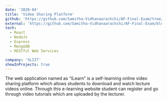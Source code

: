 ```yaml
---
date: '2020-04'
title: 'Video Sharing Platform'
github: 'https://github.com/Samitha-Vidhanaarachchi/AF-Final-Exam/tree/master/IT18078510'
external: 'https://github.com/Samitha-Vidhanaarachchi/AF-Final-Exam/blob/master/IT18078510/IT18078510_Report.pdf'
tech:
  - React
  - NodeJs
  - Express
  - MongoDB
  - RESTful Web Services

company: 'SLIIT'
showInProjects: true
---
```


The web application named as “iLearn” is a self-learning online video sharing platform which
allows students to download and watch lecture videos online. Through this e-learning website
student can register and go through video tutorials which are uploaded by the lecturer.
